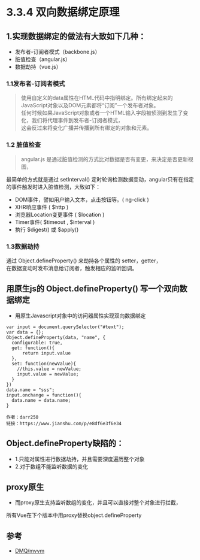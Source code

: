 # 3.3.4 双向数据绑定原理


## 1.实现数据绑定的做法有大致如下几种：

- 发布者-订阅者模式（backbone.js）
- 脏值检查（angular.js）
- 数据劫持（vue.js）

### 1.1发布者-订阅者模式
>使用自定义的data属性在HTML代码中指明绑定。所有绑定起来的JavaScript对象以及DOM元素都将“订阅”一个发布者对象。  
任何时候如果JavaScript对象或者一个HTML输入字段被侦测到发生了变化，我们将代理事件到发布者-订阅者模式，  
这会反过来将变化广播并传播到所有绑定的对象和元素。  

### 1.2 脏值检查
>angular.js 是通过脏值检测的方式比对数据是否有变更，来决定是否更新视图，

最简单的方式就是通过 setInterval() 定时轮询检测数据变动，angular只有在指定的事件触发时进入脏值检测，大致如下：

- DOM事件，譬如用户输入文本，点击按钮等。( ng-click )
- XHR响应事件 ( $http )
- 浏览器Location变更事件 ( $location )
- Timer事件( $timeout , $interval )
- 执行 $digest() 或 $apply()

### 1.3数据劫持
通过 Object.defineProperty() 来劫持各个属性的 setter，getter，  
在数据变动时发布消息给订阅者，触发相应的监听回调。


## 用原生js的 Object.defineProperty() 写一个双向数据绑定

- 用原生Javascript对象中的访问器属性实现双向数据绑定
```
var input = document.querySelector("#text");
var data = {};
Object.defineProperty(data, "name", {
  configurable: true,
  get: function(){
      return input.value
  },
  set: function(newValue){
    //this.value = newValue;
    input.value = newValue;
  }
})
data.name = "sss";
input.onchange = function(){
  data.name = data.name;
}

作者：darr250
链接：https://www.jianshu.com/p/e8df6e3f6e34
```


## Object.defineProperty缺陷的：

- 1.只能对属性进行数据劫持，并且需要深度遍历整个对象
- 2.对于数组不能监听数据的变化

## proxy原生

- 而proxy原生支持监听数组的变化，并且可以直接对整个对象进行拦截，

所有Vue在下个版本中用proxy替换object.defineProperty

## 参考
- [DMQ/mvvm](https://github.com/DMQ/mvvm)

